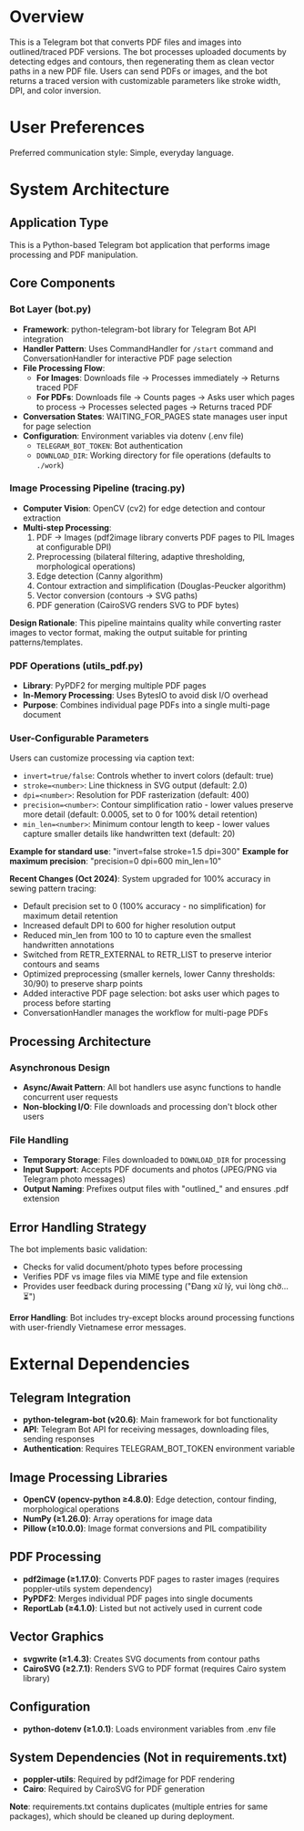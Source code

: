 # Overview

This is a Telegram bot that converts PDF files and images into outlined/traced PDF versions. The bot processes uploaded documents by detecting edges and contours, then regenerating them as clean vector paths in a new PDF file. Users can send PDFs or images, and the bot returns a traced version with customizable parameters like stroke width, DPI, and color inversion.

# User Preferences

Preferred communication style: Simple, everyday language.

# System Architecture

## Application Type
This is a Python-based Telegram bot application that performs image processing and PDF manipulation.

## Core Components

### Bot Layer (bot.py)
- **Framework**: python-telegram-bot library for Telegram Bot API integration
- **Handler Pattern**: Uses CommandHandler for `/start` command and ConversationHandler for interactive PDF page selection
- **File Processing Flow**: 
  - **For Images**: Downloads file → Processes immediately → Returns traced PDF
  - **For PDFs**: Downloads file → Counts pages → Asks user which pages to process → Processes selected pages → Returns traced PDF
- **Conversation States**: WAITING_FOR_PAGES state manages user input for page selection
- **Configuration**: Environment variables via dotenv (.env file)
  - `TELEGRAM_BOT_TOKEN`: Bot authentication
  - `DOWNLOAD_DIR`: Working directory for file operations (defaults to `./work`)

### Image Processing Pipeline (tracing.py)
- **Computer Vision**: OpenCV (cv2) for edge detection and contour extraction
- **Multi-step Processing**:
  1. PDF → Images (pdf2image library converts PDF pages to PIL Images at configurable DPI)
  2. Preprocessing (bilateral filtering, adaptive thresholding, morphological operations)
  3. Edge detection (Canny algorithm)
  4. Contour extraction and simplification (Douglas-Peucker algorithm)
  5. Vector conversion (contours → SVG paths)
  6. PDF generation (CairoSVG renders SVG to PDF bytes)

**Design Rationale**: This pipeline maintains quality while converting raster images to vector format, making the output suitable for printing patterns/templates.

### PDF Operations (utils_pdf.py)
- **Library**: PyPDF2 for merging multiple PDF pages
- **In-Memory Processing**: Uses BytesIO to avoid disk I/O overhead
- **Purpose**: Combines individual page PDFs into a single multi-page document

### User-Configurable Parameters
Users can customize processing via caption text:
- `invert=true/false`: Controls whether to invert colors (default: true)
- `stroke=<number>`: Line thickness in SVG output (default: 2.0)
- `dpi=<number>`: Resolution for PDF rasterization (default: 400)
- `precision=<number>`: Contour simplification ratio - lower values preserve more detail (default: 0.0005, set to 0 for 100% detail retention)
- `min_len=<number>`: Minimum contour length to keep - lower values capture smaller details like handwritten text (default: 20)

**Example for standard use**: "invert=false stroke=1.5 dpi=300"
**Example for maximum precision**: "precision=0 dpi=600 min_len=10"

**Recent Changes (Oct 2024)**: System upgraded for 100% accuracy in sewing pattern tracing:
- Default precision set to 0 (100% accuracy - no simplification) for maximum detail retention  
- Increased default DPI to 600 for higher resolution output
- Reduced min_len from 100 to 10 to capture even the smallest handwritten annotations
- Switched from RETR_EXTERNAL to RETR_LIST to preserve interior contours and seams
- Optimized preprocessing (smaller kernels, lower Canny thresholds: 30/90) to preserve sharp points
- Added interactive PDF page selection: bot asks user which pages to process before starting
- ConversationHandler manages the workflow for multi-page PDFs

## Processing Architecture

### Asynchronous Design
- **Async/Await Pattern**: All bot handlers use async functions to handle concurrent user requests
- **Non-blocking I/O**: File downloads and processing don't block other users

### File Handling
- **Temporary Storage**: Files downloaded to `DOWNLOAD_DIR` for processing
- **Input Support**: Accepts PDF documents and photos (JPEG/PNG via Telegram photo messages)
- **Output Naming**: Prefixes output files with "outlined_" and ensures .pdf extension

## Error Handling Strategy
The bot implements basic validation:
- Checks for valid document/photo types before processing
- Verifies PDF vs image files via MIME type and file extension
- Provides user feedback during processing ("Đang xử lý, vui lòng chờ...⏳")

**Error Handling**: Bot includes try-except blocks around processing functions with user-friendly Vietnamese error messages.

# External Dependencies

## Telegram Integration
- **python-telegram-bot (v20.6)**: Main framework for bot functionality
- **API**: Telegram Bot API for receiving messages, downloading files, sending responses
- **Authentication**: Requires TELEGRAM_BOT_TOKEN environment variable

## Image Processing Libraries
- **OpenCV (opencv-python ≥4.8.0)**: Edge detection, contour finding, morphological operations
- **NumPy (≥1.26.0)**: Array operations for image data
- **Pillow (≥10.0.0)**: Image format conversions and PIL compatibility

## PDF Processing
- **pdf2image (≥1.17.0)**: Converts PDF pages to raster images (requires poppler-utils system dependency)
- **PyPDF2**: Merges individual PDF pages into single documents
- **ReportLab (≥4.1.0)**: Listed but not actively used in current code

## Vector Graphics
- **svgwrite (≥1.4.3)**: Creates SVG documents from contour paths
- **CairoSVG (≥2.7.1)**: Renders SVG to PDF format (requires Cairo system library)

## Configuration
- **python-dotenv (≥1.0.1)**: Loads environment variables from .env file

## System Dependencies (Not in requirements.txt)
- **poppler-utils**: Required by pdf2image for PDF rendering
- **Cairo**: Required by CairoSVG for PDF generation

**Note**: requirements.txt contains duplicates (multiple entries for same packages), which should be cleaned up during deployment.